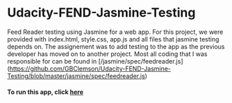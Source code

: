 # Udacity-FEND-Jasmine-Testing
Feed Reader testing using Jasmine for a web app. For this project, we were provided with index.html, style.css, app.js and all files that jasmine testing depends on. The assignement was to add testing to the app as the previous developer has moved on to another project. Most all coding that I was responsible for can be found in [/jasmine/spec/feedreader.js] (https://github.com/GBClemson/Udacity-FEND-Jasmine-Testing/blob/master/jasmine/spec/feedreader.js)

#### To run this app, click [here](https://gbclemson.github.io/Udacity-FEND-Jasmine-Testing/) ####
